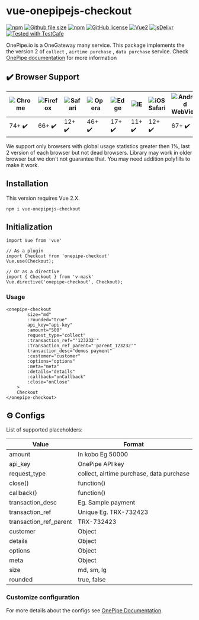 # vue-onepipejs-checkout
[![npm](https://img.shields.io/npm/v/v-mask.svg)](https://www.npmjs.com/package/v-mask)
[![Github file size](https://img.shields.io/github/size/probil/v-mask/dist/v-mask.min.js.svg)](https://raw.githubusercontent.com/probil/v-mask/master/dist/v-mask.min.js)
[![npm](https://img.shields.io/npm/dm/v-mask.svg)](https://www.npmjs.com/package/v-mask)
[![GitHub license](https://img.shields.io/badge/license-MIT-blue.svg)](https://raw.githubusercontent.com/probil/v-mask/master/LICENSE)
[![Vue2](https://img.shields.io/badge/Vue-2.x-brightgreen.svg)](https://vuejs.org/)
[![jsDelivr](https://data.jsdelivr.com/v1/package/npm/v-mask/badge?style=rounded)](https://www.jsdelivr.com/package/npm/v-mask)
[![Tested with TestCafe](https://img.shields.io/badge/tested%20with-TestCafe-2fa4cf.svg)](https://github.com/DevExpress/testcafe)

OnePipe.io is a OneGateway many service. This package implements the the version 2 of  `collect` , `airtime purchase` , `data purchase` service. Check [OnePipe documentation](https://v1.docs.onepipe.io/?version=latest#intro) for more information

## :heavy_check_mark: Browser Support

|![Chrome](https://raw.github.com/alrra/browser-logos/master/src/chrome/chrome_48x48.png) | ![Firefox](https://raw.github.com/alrra/browser-logos/master/src/firefox/firefox_48x48.png) | ![Safari](https://raw.github.com/alrra/browser-logos/master/src/safari/safari_48x48.png) | ![Opera](https://raw.github.com/alrra/browser-logos/master/src/opera/opera_48x48.png) | ![Edge](https://raw.github.com/alrra/browser-logos/master/src/edge/edge_48x48.png) | ![IE](https://raw.github.com/alrra/browser-logos/master/src/archive/internet-explorer_9-11/internet-explorer_9-11_48x48.png) | ![iOS Safari](https://raw.github.com/alrra/browser-logos/master/src/safari-ios/safari-ios_48x48.png) | ![Android WebView](https://raw.github.com/alrra/browser-logos/master/src/android-webview-beta/android-webview-beta_48x48.png) | ![Android WebView](https://raw.github.com/alrra/browser-logos/master/src/samsung-internet/samsung-internet_48x48.png)
| --- | --- | --- | --- | --- | --- | --- | --- | --- |
| 74+ :heavy_check_mark: | 66+ :heavy_check_mark:  | 12+ :heavy_check_mark: | 46+ :heavy_check_mark: | 17+ :heavy_check_mark: | 11+ :heavy_check_mark: | 12+ :heavy_check_mark: | 67+ :heavy_check_mark: | 8.2+ :heavy_check_mark:

We support only browsers with global usage statistics greater then 1%, last 2 version of each browser but not dead browsers. Library may work in older browser but we don't not guarantee that. You may need addition polyfills to make it work. 


## Installation
This version requires Vue 2.X.
```
npm i vue-onepipejs-checkout
```

## Initialization
```
import Vue from 'vue'

// As a plugin
import Checkout from 'onepipe-checkout'
Vue.use(Checkout);

// Or as a directive
import { Checkout } from 'v-mask'
Vue.directive('onepipe-checkout', Checkout);

```

### Usage
```
<onepipe-checkout
		size="md"
		:rounded="true"
		api_key="api-key"
		:amount="500"
		request_type="collect"
		:transaction_ref="'123232'"
		:transaction_ref_parent="'parent_123232'"
		transaction_desc="demos payment"
		:customer="customer"
		:options="options"
		:meta="meta"
		:details="details"
		:callback="onCallback"
		:close="onClose"
	>
	Checkout
</onepipe-checkout>
```


## :gear: Configs

List of supported placeholders:

| Value						| Format                       				|
|---------------------------|-------------------------------------------|
| amount					| In kobo Eg 50000                 			|
| api_key					| OnePipe API key                 			|
| request_type     			| collect, airtime purchase, data purchase	|
| close() 	    			| function()								|
| callback() 				| function() 								|
| transaction_desc			| Eg. Sample payment 						|
| transaction_ref   		| Unique Eg. TRX-732423 					|
| transaction_ref_parent   	| TRX-732423								|
| customer  				| Object									|
| details				    | Object 									|
| options				    | Object 									|
| meta 					    | Object 									|
| size 					    | md, sm, lg 								|	
| rounded				    | true, false								|




### Customize configuration
For more details about the configs see [OnePipe Documentation](https://documenter.getpostman.com/view/6358444/SVmySJ79?version=latest#847649c9-eb8a-4038-a916-9bd6b306b435).


